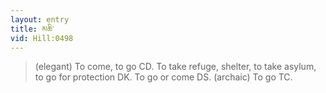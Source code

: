 ```yaml
---
layout: entry
title: མཆི་
vid: Hill:0498
---
```

> (elegant) To come, to go CD. To take refuge, shelter, to take asylum, to go for protection DK. To go or come DS. (archaic) To go TC.
